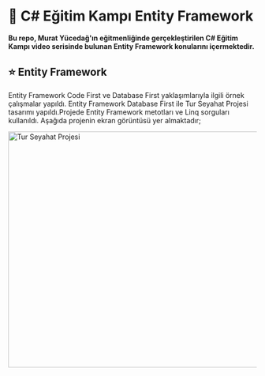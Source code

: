# :star2: C# Eğitim Kampı Entity Framework
**Bu repo, Murat Yücedağ'ın eğitmenliğinde gerçekleştirilen C# Eğitim Kampı video serisinde bulunan Entity Framework konularını içermektedir.**
## :star: Entity Framework
Entity Framework Code First ve Database First yaklaşımlarıyla ilgili örnek çalışmalar yapıldı.
Entity Framework Database First ile Tur Seyahat Projesi tasarımı yapıldı.Projede Entity Framework metotları ve Linq sorguları kullanıldı.
Aşağıda projenin ekran görüntüsü yer almaktadır;


<img width="860" height="478" alt="Tur Seyahat Projesi" src="https://github.com/user-attachments/assets/37962abf-245c-4a2e-86ef-4a7de3b902e6" />
